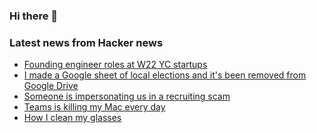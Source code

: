 ### Hi there 👋

<!--
**arashid-sh/arashid-sh** is a ✨ _special_ ✨ repository because its `README.md` (this file) appears on your GitHub profile.

Here are some ideas to get you started:

- 🔭 I’m currently working on ...
- 🌱 I’m currently learning ...
- 👯 I’m looking to collaborate on ...
- 🤔 I’m looking for help with ...
- 💬 Ask me about ...
- 📫 How to reach me: ...
- 😄 Pronouns: ...
- ⚡ Fun fact: ...
-->

### Latest news from Hacker news
<!-- BLOG-POST-LIST:START -->
- [Founding engineer roles at W22 YC startups](https://news.ycombinator.com/item?id=32085475)
- [I made a Google sheet of local elections and it&#39;s been removed from Google Drive](https://twitter.com/mkramer/status/1547256544332488708)
- [Someone is impersonating us in a recruiting scam](https://www.kapwing.com/blog/is-this-a-recruiting-scam-some-signs/)
- [Teams is killing my Mac every day](https://techcommunity.microsoft.com/t5/microsoft-teams/teams-is-killing-my-mac-every-day/td-p/2790094)
- [How I clean my glasses](https://tratt.net/laurie/blog/2022/how_i_clean_my_glasses.html)
<!-- BLOG-POST-LIST:END -->
